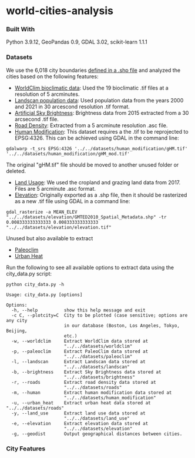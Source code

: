 # world-cities-analysis

<!-- ABOUT THE PROJECT -->


### Built With
Python 3.9.12, GeoPandas 0.9, GDAL 3.02, scikit-learn 1.1.1

### Datasets
We use the 6,018 city boundaries [defined in a .shp file](https://geo.nyu.edu/catalog/stanford-yk247bg4748) and analyzed the cities based on the following features:

* [WorldClim bioclimatic data](https://worldclim.org/data/worldclim21.html): Used the 19 bioclimatic .tif files at a resolution of 5 arcminutes.
* [Landscan population data](https://landscan.ornl.gov/): Used population data from the years 2000 and 2021 in 30 arcescond resolution .tif format.
* [Artificial Sky Brightness](https://doi.org/10.5880/GFZ.1.4.2016.001): Brightness data from 2015 extracted from a 30 arcsecond .tif file.
* [Road Density](https://www.globio.info/download-grip-dataset): Extracted from a 5 arcminute resolution .asc file.
* [Human Modification](https://figshare.com/articles/dataset/Global_Human_Modification/7283087): This dataset requires a the .tif to be reprojected to EPSG:4326. This can be achieved using GDAL in the command line:
```
gdalwarp -t_srs EPSG:4326 '../../datasets/human_modification/gHM.tif' '../../datasets/human_modification/gHM_mod.tif'
```
The original "gHM.tif" file should be moved to another unused folder or deleted.
* [Land Usage](https://www.pbl.nl/en/image/links/hyde): We used the cropland and grazing land data from 2017. Files are 5 arcminute .asc format.
* [Elevation](https://www.usgs.gov/centers/eros/science/usgs-eros-archive-digital-elevation-global-multi-resolution-terrain-elevation): Originally exported as a .shp file, then it should be rasterized as a new .tif file using GDAL in a command line:
```
gdal_rasterize -a MEAN_ELEV "../../datasets/elevation/GMTED2010_Spatial_Metadata.shp" -tr 0.008333333333333 0.008333333333333 "../../datasets/elevation/elevation.tif"
```

Unused but also available to extract 
* [Paleoclim](http://www.paleoclim.org/)
* [Urban Heat](https://figshare.com/articles/dataset/Global_Urban_Heat_Island_Intensification/7897433)

Run the following to see all available options to extract data using the city_data.py script:
```
python city_data.py -h   
```
```
Usage: city_data.py [options]

Options:
  -h, --help          show this help message and exit
  -c C, --plotcity=C  City to be plotted (case sensitive; options are any city
                      in our database (Boston, Los Angeles, Tokyo, Beijing,
                      etc.)
  -w, --worldclim     Extract WorldClim data stored at
                      "../../datasets/worldclim"
  -p, --paleoclim     Extract PaleoClim data stored at
                      "../../datasets/paleoclim"
  -l, --landscan      Extract Landscan data stored at
                      "../../datasets/landscan"
  -b, --brightness    Extract Sky Brightness data stored at
                      "../../datasets/brightness"
  -r, --roads         Extract road density data stored at
                      "../../datasets/roads"
  -m, --human         Extract human modification data stored at
                      "../../datasets/human_modification"
  -u, --urban_heat    Extract urban heat data stored at "../../datasets/roads"
  -y, --land_use      Extract land use data stored at
                      "../../datasets/land_use"
  -e, --elevation     Extract elevation data stored at
                      "../../datasets/elevation"
  -g, --geodist       Output geographical distances between cities.
```




### City Features
